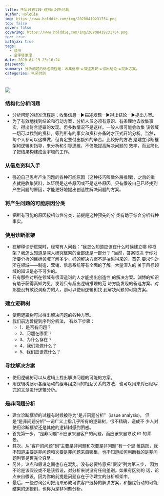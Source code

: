 ```yaml
---
title: 吼呆时刻110-结构化分析问题
author: HoldDie
img: https://www.holddie.com/img/20200419231754.png
top: false
cover: false
coverImg: https://www.holddie.com/img/20200419231754.png
toc: true
mathjax: true
tags:
  - 读书
  - 金字塔原理
date: 2020-04-19 23:16:24
password:
summary: 分析问题的标准流程是：收集信息—►描述发现—►得出结论—►提出方案。
categories: 吼呆时刻
---
```


### ![](https://www.holddie.com/img/20200419231754.png)

### 结构化分析问题

- 分析问题的标准流程是：收集信息—►描述发现—►得出结论—►提出方案。
- 为了有效地找到结论和行动方案，分析人员必须有意识、有条理地去收集事实，得出符合逻辑的发现。但多数情况不是这样。一般人很可能会收集 该领域一切可以找到的资料，等到所有的事实和资料齐备时才正式开始分析。当然，每个人都可以这样做，但肯定要付出额外的辛苦。比较好的方法 是建立诊断框架和逻辑树指导，来分析和引导思维，不仅能提高解决问题的 效率，而且简化了把结果构建成金宇塔的工作。

### 从信息资料入手

- 强迫自己思考产生问题的各种可能原因（这种技巧叫做外展推理)，之后的重点就是收集资料，以证明是这些原因或不是这些原因。只有假设自己已经找到产生问题的原因，才能更好地提出创造性解决问题的方案。

### 将产生问题的可能原因分类

- 把所有可能的原因按相似性分类，前提是这种预先的分 类有助于综合分析各种事实。

### 使用诊断框架

- 在解释诊断框架时，经常有人问我：“我怎么知道应该在什么时候建立哪 种框架？我怎么知道是深人研究框架的全部还是一部分？ ”当然，答案取决 于你对所要分析的目标领域了解多少。好的解决方案不是抽象得来的，首先 要求你对所在领域——制造、营销、信息系统等有全面的了解。大量深入的 关于目标领域的知识是必不可少的。
- 只有那些对所在领域有很深造诣的人才能提出创造性 的解决方案。渊博的知识有助于获得真知灼见，发现只有超出逻辑推理的范 畴方能发现的备选方案。对那些没有敏锐洞察力的人，则可以使用逻辑树找 到解决问题的可能方案。

### 建立逻辑树

- 使用逻辑树可以得出解决问题的各种方案。
- 我们前边曾提到序列分析法， 有以下步骤：
  - 1、是否有问题？
  - 2、问题在哪里？
  - 3、为什么存在？
  - 4、我们能做什么？
  - 5、我们应该做什么？

### 寻找解决方案

- 使用逻辑树可以从逻辑上找出解决问题的可能的方案。
- 用逻辑树展示各组活动的组与组之间的相互关系的方法，也可以用来对已经写完的文章进行逻辑分析。

### 是非问题分析

- 建立诊断框架的过程有时候被称为“是非问题分析”（issue analysis)。 但是“是非问题分析”一词广义上指几乎所有的逻辑树，很不精确，造成不 少人对使用诊断框架还是其他的逻辑树感到困惑。
- 首先第一步，“是非问题”不应该来自客户的问题，而应该来自导致 R1 的背景。
- 其次，从“客户的问题”到“主要是非问题和次要是非问题”有一个思 维跳跃，我不知道主要是非问题和次要是非问题来自哪里，也不知道如何判断我的是非问题列表是否完全穷尽。
- 另外，论点和假设之间也存在混乱。没有必要特意把“假设”列为第三步， 因为不论是该假设或不是该假设，对分析来说没有任何差别。如果有区别的 话，论点来自假设，因为你的前提是问题存在于你建立的分析框架中。
- 最后，一些咨询公司把用来形成可供客户选择的解决方案，和描绘行动的可能结果的逻辑树，也称为是非问题分析。

